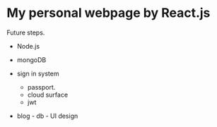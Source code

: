 # My personal webpage by React.js
Future steps.
- Node.js

- mongoDB

- sign in system
    - passport.
    - cloud surface
    - jwt

- blog - db - UI design 